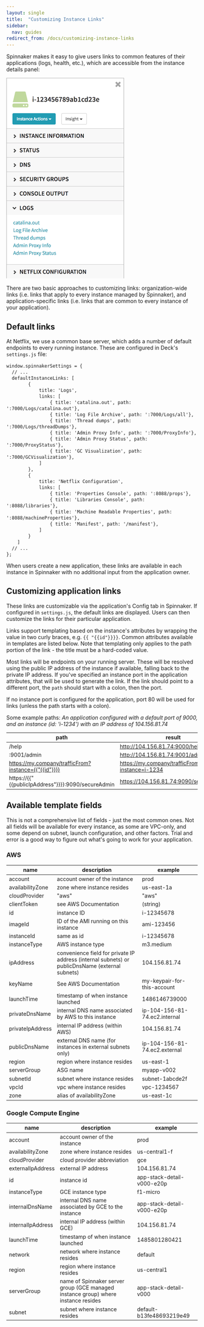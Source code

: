 ```yaml
---
layout: single
title:  "Customizing Instance Links"
sidebar:
  nav: guides
redirect_from: /docs/customizing-instance-links
---
```




Spinnaker makes it easy to give users links to common features of their applications (logs, health, etc.), which are accessible from the instance details panel:

![](1.png)

There are two basic approaches to customizing links: organization-wide links (i.e. links that apply to every instance managed by Spinnaker), and application-specific links (i.e. links that are common to every instance of your application).

## Default links

At Netflix, we use a common base server, which adds a number of default endpoints to every running instance. These are configured in Deck's `settings.js` file:

```
window.spinnakerSettings = {
  // ...
  defaultInstanceLinks: [
        {
            title: 'Logs',
            links: [
                { title: 'catalina.out', path: ':7000/Logs/catalina.out'},
                { title: 'Log File Archive', path: ':7000/Logs/all'},
                { title: 'Thread dumps', path: ':7000/Logs/threadDumps'},
                { title: 'Admin Proxy Info', path: ':7000/ProxyInfo'},
                { title: 'Admin Proxy Status', path: ':7000/ProxyStatus'},
                { title: 'GC Visualization', path: ':7000/GCVisualization'},
            ]
        },
        {
            title: 'Netflix Configuration',
            links: [
                { title: 'Properties Console', path: ':8088/props'},
                { title: 'Libraries Console', path: ':8088/libraries'},
                { title: 'Machine Readable Properties', path: ':8088/machineProperties'},
                { title: 'Manifest', path: '/manifest'},
            ]
        }
    ]
  // ...
};
```

When users create a new application, these links are available in each instance in Spinnaker with no additional input from the application owner.

## Customizing application links

These links are customizable via the application's Config tab in Spinnaker. If configured in `settings.js`, the default links are displayed. Users can then customize the links for their particular application.

Links support templating based on the instance's attributes by wrapping the value in two curly braces, e.g. `{{ "{{id"}}}}`. Common attributes available in templates are listed below. Note that templating only applies to the path portion of the link - the title must be a hard-coded value.

Most links will be endpoints on your running server. These will be resolved using the public IP address of the instance if available, falling back to the private IP address. If you've specified an instance port in the application attributes, that will be used to generate the link. If the link should point to a different port, the `path` should start with a colon, then the port.

If no instance port is configured for the application, port 80 will be used for links (unless the path starts with a colon).

Some example paths:
*An application configured with a default port of 9000, and an instance (id: 'i-1234') with an IP address of 104.156.81.74*

path | result
-- | --
/help | http://104.156.81.74:9000/help
:9001/admin | http://104.156.81.74:9001/admin
https://my.company/trafficFrom?instance={{"{{id"}}}} | https://my.company/trafficFrom?instance=i-1234
https://{{"{{publicIpAddress"}}}}:9090/secureAdmin | https://104.156.81.74:9090/secureAdmin

## Available template fields

This is not a comprehensive list of fields - just the most common ones. Not all fields will be available for every instance, as some are VPC-only, and some depend on subnet, launch configuration, and other factors. Trial and error is a good way to figure out what's going to work for your application.

### AWS

name | description | example
-- | -- | --
account | account owner of the instance | prod
availabilityZone | zone where instance resides | us-east-1a
cloudProvider | "aws" | "aws"
clientToken | see AWS Documentation | (string)
id | instance ID | i-12345678
imageId | ID of the AMI running on this instance | ami-123456
instanceId | same as id | i-12345678
instanceType | AWS instance type | m3.medium
ipAddress | convenience field for private IP address (internal subnets) or publicDnsName (external subnets) | 104.156.81.74
keyName | See AWS Documentation | my-keypair-for-this-account
launchTime | timestamp of when instance launched | 1486146739000
privateDnsName | internal DNS name associated by AWS to this instance | ip-104-156-81-74.ec2.internal
privateIpAddress | internal IP address (within AWS) | 104.156.81.74
publicDnsName | external DNS name (for instances in external subnets only) | ip-104-156-81-74.ec2.external
region | region where instance resides | us-east-1
serverGroup | ASG name | myapp-v002
subnetId | subnet where instance resides | subnet-1abcde2f
vpcId | vpc where instance resides | vpc-1234567
zone | alias of availabilityZone | us-east-1c

### Google Compute Engine

name | description | example
-- | -- | --
account | account owner of the instance | prod
availabilityZone | zone where instance resides | us-central1-f
cloudProvider | cloud provider abbreviation | gce
externalIpAddress | external IP address | 104.156.81.74
id | instance id | app-stack-detail-v000-e20p
instanceType | GCE instance type | f1-micro
internalDnsName | internal DNS name associated by GCE to the instance | app-stack-detail-v000-e20p
internalIpAddress | internal IP address (within GCE) | 104.156.81.74
launchTime | timestamp of when instance launched | 1485801280421
network | network where instance resides | default
region | region where instance resides | us-central1
serverGroup | name of Spinnaker server group (GCE managed instance group) where instance resides | app-stack-detail-v000
subnet | subnet where instance resides | default-b13fe48693219e49
